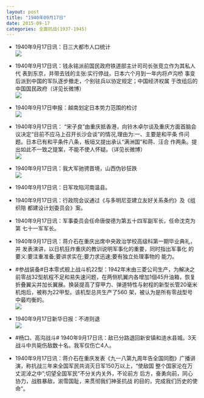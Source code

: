 ```yaml
---
layout: post
title: "1940年09月17日"
date: 2015-09-17
categories: 全面抗战(1937-1945)
---
```


<meta name="referrer" content="no-referrer" />

- 1940年9月17日讯：日三大都市人口统计 <br/><img src="https://ww3.sinaimg.cn/large/aca367d8jw1ew5t5mk6l2j20kw0bbgou.jpg" />

- 1940年9月17日讯：钱永铭派前国民政府铁道部主计司司长张竞立作为其私人代 表到东京，并带去钱的主张:实行停战，日本六个月到一年内将卢沟桥 事变后派到中国的军队逐步撤走，个别驻兵以协定规定；中国经济权属 于改组后的中国国民政府（详见长微博） <br/><img src="https://ww4.sinaimg.cn/large/aca367d8jw1ew5spt7632j20c80aygn1.jpg" />

- 1940年9月17日申报：越南划定日本势力范围的检讨 <br/><img src="https://ww3.sinaimg.cn/large/aca367d8jw1ew5rf6527xj20n80xx7ls.jpg" />

- 1940年9月17日讯： “宋子良”由重庆抵香港，向铃木卓尔谈及重庆方面首脑会议决定“目前不应马上召开长沙会谈”的情况,理由为:一、主要是和平条 件问题。日本已有和平条件八条，板垣又提出承认“满洲国”和蒋、汪合 作两条。提出如此不一致之提案，不能不使人怀疑。（详见长微博） <br/><img src="https://ww3.sinaimg.cn/large/aca367d8jw1ew5qzrejbrj20c80euwgn.jpg" />

- 1940年9月17日讯：我大军驰骋晋境，山西伪钞狂跌 <br/><img src="https://ww2.sinaimg.cn/large/aca367d8jw1ew5poacf7pj207z0amt9d.jpg" />

- 1940年9月17日讯：日军攻陷河南温县。 

- 1940年9月17日讯：行政院会议通过《与多明尼亚建立友好关系条约》及《组织陪 都建设计划委员会》案。 

- 1940年9月17日讯：军事委员会任命唐俊德为第五十四军副军长，任命沈克为第 七十一军军长。 

- 1940年9月17日讯：蒋介石在重庆出席中央政治学校高级科第一期毕业典礼，并 发表演讲，以日机狂炸重庆的教训说明军事化的重要，同时指出军事化 的要义:要注重准备;要讲求实在;要力求迅速;要有独立处理事物的 能力。 

- #参战装备#日本零式舰上战斗机22型：1942年末由三菱公司生产，为解决之前零战32型航程不足和易失速问题，在两侧机翼内各增加1個45升油箱，恢复折叠翼尖并加长翼展。换装提高了穿甲力、弹道特性与射程的新型长管20毫米机炮后，被称为22甲型。该机型总共生产了560 架，被认为是所有零战型号中最均衡的。 <br/><img src="https://ww2.sinaimg.cn/large/aca367d8jw1ew57w2lyy5j20go0d5gnr.jpg" />

- 1940年9月17日新华日报：不进则退 <br/><img src="https://ww3.sinaimg.cn/large/aca367d8jw1ew56ls65s7j21140huwla.jpg" />

- #杨口、高沟战斗# 1940年9月17日讯：敌已分路退回新安镇和涟水县城。3天战斗中共毙伤敌数十名。我军仅伤亡4人。 

- 1940年9月17日讯：蒋介石在重庆发表《九一八第九周年告全国同胞》广播讲演，称抗战三年来全国军民共消灭日军150万以上，“使敌国 整个国家沦在万丈泥淖之中”;切望全国军民“不分关内关外，不论前方 后方，奋勇向前，同心协力，战胜暴敌，湔雪国耻，来贯彻我们神圣抗战 的目的，完成我们历史的使命”。 


